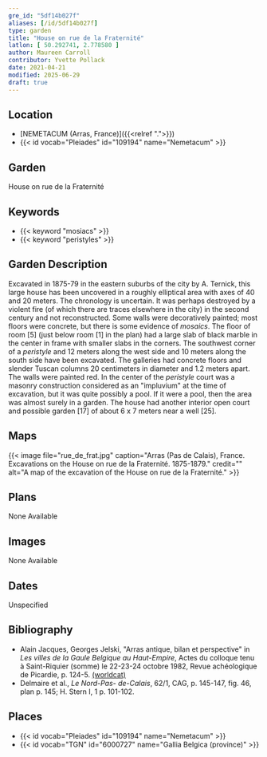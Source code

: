 ```yaml
---
gre_id: "5df14b027f"
aliases: [/id/5df14b027f]
type: garden
title: "House on rue de la Fraternité"
latlon: [ 50.292741, 2.778580 ]
author: Maureen Carroll
contributor: Yvette Pollack
date: 2021-04-21
modified: 2025-06-29
draft: true
---
```


## Location

- [NEMETACUM (Arras, France)]({{<relref ".">}})
- {{< id vocab="Pleiades" id="109194" name="Nemetacum" >}}

## Garden

House on rue de la Fraternité

## Keywords

- {{< keyword "mosiacs" >}}
- {{< keyword "peristyles" >}}

## Garden Description

Excavated in 1875-79 in the eastern suburbs of the city by A. Ternick, this large house has been uncovered in a roughly elliptical area with axes of 40 and 20 meters. The chronology is uncertain. It was perhaps destroyed by a violent fire (of which there are traces elsewhere in the city) in the second century and not reconstructed. Some walls were decoratively painted; most floors were concrete, but there is some evidence of *mosaics*. The floor of room [5] (just below room [1] in the plan) had a large slab of black marble in the center in frame with smaller slabs in the corners. The southwest corner of a *peristyle* and 12 meters along the west side and 10 meters along the south side have been excavated. The galleries had concrete floors and slender Tuscan columns 20 centimeters in diameter and 1.2 meters apart. The walls were painted red. In the center of the *peristyle* court was a masonry construction considered as an "impluvium" at the time of excavation, but it was quite possibly a pool. If it were a pool, then the area was almost surely in a garden.
The house had another interior open court and possible garden [17] of about 6 x 7 meters near a well [25].

<!-- Text comes from draft file -->

## Maps

{{< image file="rue_de_frat.jpg" caption="Arras (Pas de Calais), France. Excavations on the House on rue de la Fraternité. 1875-1879." credit="" alt="A map of the excavation of the House on rue de la Fraternité." >}}

## Plans

None Available
## Images

None Available
## Dates

Unspecified

## Bibliography

- Alain Jacques, Georges Jelski, "Arras antique, bilan et perspective" in *Les villes de la Gaule Belgique au Haut-Empire*, Actes du colloque tenu à Saint-Riquier (somme) le 22-23-24 octobre 1982, Revue achéologique de Picardie, p. 124-5. [(worldcat)](https://search.worldcat.org/title/313214592)
-  Delmaire  et  al., *Le Nord-Pas- de-Calais*, 62/1, CAG, p. 145-147, fig. 46, plan  p. 145; H. Stern I, 1 p. 101-102.  <!-- not on worldcat and last part seems to be in draft. -->

## Places

- {{< id vocab="Pleiades" id="109194" name="Nemetacum" >}}
- {{< id vocab="TGN" id="6000727" name="Gallia Belgica (province)" >}}

